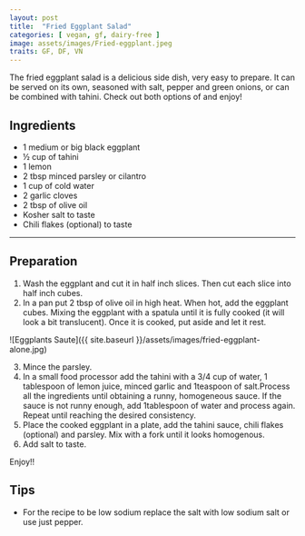 ```yaml
---
layout: post
title:  "Fried Eggplant Salad"
categories: [ vegan, gf, dairy-free ]
image: assets/images/Fried-eggplant.jpeg
traits: GF, DF, VN
---
```


The fried eggplant salad is a delicious side dish, very easy to prepare. It can be served on its own, seasoned with salt, pepper and green onions, or can be combined with tahini. Check out both options of and enjoy!


## Ingredients

* 1 medium or big black eggplant
* ½ cup of tahini
* 1 lemon
* 2 tbsp minced parsley or cilantro
* 1 cup of cold water
* 2 garlic cloves
* 2 tbsp of olive oil
* Kosher salt to taste
* Chili flakes (optional) to taste


---

## Preparation

1. Wash the eggplant and cut it in half inch slices. Then cut each slice into half inch cubes.
2. In a pan put 2 tbsp of olive oil in high heat. When hot, add the eggplant cubes.
Mixing the eggplant with a spatula until it is fully cooked (it will look a bit translucent). Once it is cooked, put aside and let it rest.

![Eggplants Saute]({{ site.baseurl }}/assets/images/fried-eggplant-alone.jpg)


3. Mince the parsley. 
4. In a small food processor add the tahini with a 3/4 cup of water, 1 tablespoon of lemon juice, minced garlic and 1teaspoon of salt.Process all the ingredients until obtaining a runny, homogeneous sauce. If the sauce is not runny enough, add 1tablespoon of water and process again. Repeat until reaching the desired consistency.
5. Place the cooked eggplant in a plate, add the tahini sauce, chili flakes (optional) and parsley. Mix with a fork until it looks homogenous.
6. Add salt to taste.

Enjoy!!


## Tips

* For the recipe to be low sodium replace the salt with low sodium salt or use just pepper.
